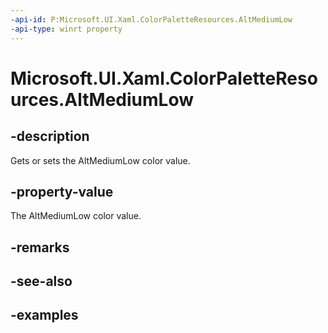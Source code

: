 ```yaml
---
-api-id: P:Microsoft.UI.Xaml.ColorPaletteResources.AltMediumLow
-api-type: winrt property
---
```


<!-- Property syntax.
public IReference<Color> AltMediumLow { get;  set; }
-->

# Microsoft.UI.Xaml.ColorPaletteResources.AltMediumLow

## -description

Gets or sets the AltMediumLow color value.

## -property-value

The AltMediumLow color value.

## -remarks

## -see-also

## -examples

